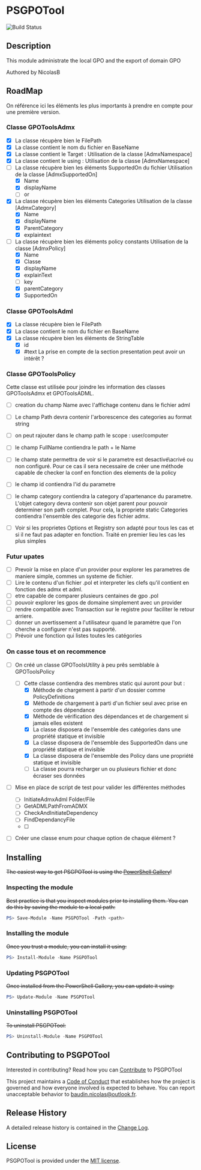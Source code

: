 # PSGPOTool

![Build Status](https://build.status.url.here)

## Description

This module administrate the local GPO and the export of domain GPO

Authored by NicolasB

## RoadMap
On référence ici les éléments les plus importants à prendre en compte pour une première version.
### Classe GPOToolsAdmx
* [x]  La classe récupère bien le FilePath
* [x]  La classe contient le nom du fichier en BaseName
* [x]  La classe contient le Target : Utilisation de la classe [AdmxNamespace]
* [x]  La classe contient le using : Utilisation de la classe [AdmxNamespace]
* [ ]  La classe récupère bien les éléments SupportedOn du fichier
Utilisation de la classe [AdmxSupportedOn]
    * [x]  Name
    * [x]  displayName
    * [ ]  or
* [x]  La classe récupère bien les éléments Categories
Utilisation de la classe [AdmxCategory]
    * [x]  Name
    * [x]  displayName
    * [x]  ParentCategory
    * [x]  explaintext
* [ ]  La classe récupère bien les éléments policy constants
Utilisation de la classe [AdmxPolicy]
    * [x]  Name
    * [x]  Classe
    * [x]  displayName
    * [x]  explainText
    * [ ]  key
    * [x]  parentCategory
    * [x]  SupportedOn

### Classe GPOToolsAdml
* [x]  La classe récupère bien le FilePath
* [x]  La classe contient le nom du fichier en BaseName
* [x]  La classe récupère bien les éléments de StringTable
    * [x]  id
    * [x]  #text
La prise en compte de la section presentation peut avoir un intérêt ?

### Classe GPOToolsPolicy
Cette classe est utilisée pour joindre les information des classes GPOToolsAdmx et GPOToolsADML.
* [ ]  creation du champ Name avec l'affichage contenu dans le fichier adml
* [ ]  Le champ Path devra contenir l'arborescence des categories au format string
* [ ]  on peut rajouter dans le champ path le scope : user/computer
* [ ]  le champ FullName contiendra le path + le Name
* [ ]  le champ state permettra de voir si le parametre est desactivé\acrivé ou non configuré. Pour ce cas il sera necessaire de créer une méthode capable de checker la conf en fonction des elements de la policy
* [ ]  le champ id contiendra l'id du parametre
* [ ]  le champ category contiendra la category d'apartenance du parametre. L'objet category devra contenir son objet parent pour pouvoir determiner son path complet. Pour cela, la propriete static Categories contiendra l'ensemble des categorie des fichier admx.
* [ ]  Voir si les proprietes Options et Registry son adapté pour tous les cas et si il ne faut pas adapter en fonction. Traité en premier lieu les cas les plus simples


### Futur upates
* [ ]  Prevoir la mise en place d'un provider pour explorer les parametres de maniere simple, commes un systeme de fichier.
* [ ]  Lire le contenu d'un fichier .pol et interpreter les clefs qu'il contient en fonction des admx et adml.
* [ ]  etre capable de comparer plusieurs centaines de gpo .pol
* [ ]  pouvoir explorer les gpos de domaine simplement avec un provider
* [ ]  rendre compatible avec Transaction sur le registre pour faciliter le retour arriere.
* [ ]  donner un avertissement a l'utilisateur quand le paramètre que l'on cherche a configurer n'est pas supporté.
* [ ]  Prévoir une fonction qui listes toutes les catégories

### On casse tous et on recommence
* [ ]  On créé un classe GPOToolsUtility à peu prês semblable à GPOToolsPolicy
    * [ ]  Cette classe contiendra des membres static qui auront pour but :
        * [x]  Méthode de chargement à partir d'un dossier comme PolicyDefinitions
        * [x]  Méthode de chargement à parti d'un fichier seul avec prise en compte des dépendance
        * [x]  Méthode de vérification des dépendances et de chargement si jamais elles existent
        * [x]  La classe disposera de l'ensemble des catégories dans une propriété statique et invisible
        * [x]  La classe disposera de l'ensemble des SupportedOn dans une propriété statique et invisible
        * [x]  La classe disposera de l'ensemble des Policy dans une propriété statique et invisible
        * [ ]  La classe pourra recharger un ou plusieurs fichier et donc écraser ses données
* [ ] Mise en place de script de test pour valider les différentes méthodes
    * [ ] InitiateAdmxAdml Folder/File
    * [ ] GetADMLPathFromADMX
    * [ ] CheckAndInitiateDependency
    * [ ] FindDependancyFile
    * [ ]

* [ ]  Créer une classe enum pour chaque option de chaque élément ?


## Installing

~~The easiest way to get PSGPOTool is using the [PowerShell Gallery](https://powershellgallery.com/packages/PSGPOTool/)!~~

### Inspecting the module

~~Best practice is that you inspect modules prior to installing them. You can do this by saving the module to a local path:~~

``` PowerShell
PS> Save-Module -Name PSGPOTool -Path <path>
```

### Installing the module

~~Once you trust a module, you can install it using:~~

``` PowerShell
PS> Install-Module -Name PSGPOTool
```

### Updating PSGPOTool

~~Once installed from the PowerShell Gallery, you can update it using:~~

``` PowerShell
PS> Update-Module -Name PSGPOTool
```

### Uninstalling PSGPOTool

~~To uninstall PSGPOTool:~~

``` PowerShell
PS> Uninstall-Module -Name PSGPOTool
```

## Contributing to PSGPOTool

Interested in contributing? Read how you can [Contribute](contributing.md) to PSGPOTool

This project maintains a [Code of Conduct](code-of-conduct.md) that establishes how the project is governed and how everyone involved is expected to behave. You can report unacceptable behavior to [baudin.nicolas@outlook.fr](mailto:baudin.nicolas@outlook.fr).

## Release History

A detailed release history is contained in the [Change Log](CHANGELOG.md).

## License

PSGPOTool is provided under the [MIT license](LICENSE.md).
